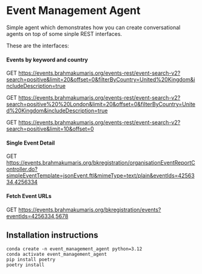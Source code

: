 # Event Management Agent

Simple agent which demonstrates how you can create conversational agents on top of some sinple REST interfaces.

These are the interfaces:

#### Events by keyword and country
GET https://events.brahmakumaris.org/events-rest/event-search-v2?search=positive&limit=20&offset=0&filterByCountry=United%20Kingdom&includeDescription=true

GET https://events.brahmakumaris.org/events-rest/event-search-v2?search=positive%20%20London&limit=20&offset=0&filterByCountry=United%20Kingdom&includeDescription=true

GET https://events.brahmakumaris.org/events-rest/event-search-v2?search=positive&limit=10&offset=0

#### Single Event Detail
GET https://events.brahmakumaris.org/bkregistration/organisationEventReportController.do?simpleEventTemplate=jsonEvent.ftl&mimeType=text/plain&eventIds=4256334,4256334

#### Fetch Event URLs
GET https://events.brahmakumaris.org/bkregistration/events?eventIds=4256334,5678

## Installation instructions

```
conda create -n event_management_agent python=3.12
conda activate event_management_agent
pip install poetry
poetry install
```
